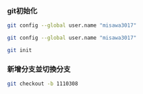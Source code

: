 ### git初始化

```bash
git config --global user.name "misawa3017"

git config --global user.name "misawa3017"

git init
```

### 新增分支並切換分支

```bash
git checkout -b 1110308
```


